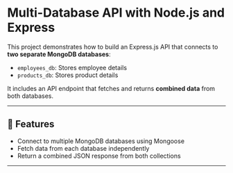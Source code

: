 # Multi-Database API with Node.js and Express

This project demonstrates how to build an Express.js API that connects to **two separate MongoDB databases**:

- `employees_db`: Stores employee details
- `products_db`: Stores product details

It includes an API endpoint that fetches and returns **combined data** from both databases.

---

## 🚀 Features

- Connect to multiple MongoDB databases using Mongoose
- Fetch data from each database independently
- Return a combined JSON response from both collections

---